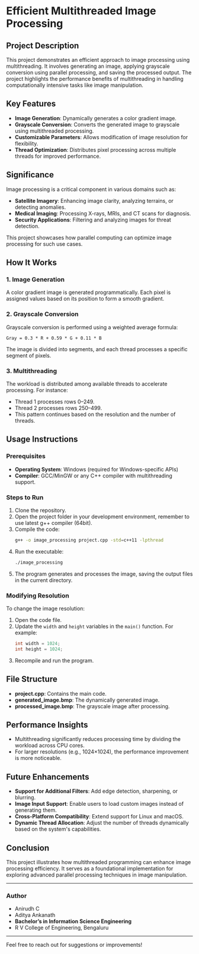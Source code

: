 # Efficient Multithreaded Image Processing

## Project Description
This project demonstrates an efficient approach to image processing using multithreading. It involves generating an image, applying grayscale conversion using parallel processing, and saving the processed output. The project highlights the performance benefits of multithreading in handling computationally intensive tasks like image manipulation.

## Key Features
- **Image Generation**: Dynamically generates a color gradient image.
- **Grayscale Conversion**: Converts the generated image to grayscale using multithreaded processing.
- **Customizable Parameters**: Allows modification of image resolution for flexibility.
- **Thread Optimization**: Distributes pixel processing across multiple threads for improved performance.

## Significance
Image processing is a critical component in various domains such as:
- **Satellite Imagery**: Enhancing image clarity, analyzing terrains, or detecting anomalies.
- **Medical Imaging**: Processing X-rays, MRIs, and CT scans for diagnosis.
- **Security Applications**: Filtering and analyzing images for threat detection.

This project showcases how parallel computing can optimize image processing for such use cases.

## How It Works
### 1. Image Generation
A color gradient image is generated programmatically. Each pixel is assigned values based on its position to form a smooth gradient.

### 2. Grayscale Conversion
Grayscale conversion is performed using a weighted average formula:
```text
Gray = 0.3 * R + 0.59 * G + 0.11 * B
```
The image is divided into segments, and each thread processes a specific segment of pixels.

### 3. Multithreading
The workload is distributed among available threads to accelerate processing. For instance:
- Thread 1 processes rows 0–249.
- Thread 2 processes rows 250–499.
- This pattern continues based on the resolution and the number of threads.

## Usage Instructions
### Prerequisites
- **Operating System**: Windows (required for Windows-specific APIs)
- **Compiler**: GCC/MinGW or any C++ compiler with multithreading support.

### Steps to Run
1. Clone the repository.
2. Open the project folder in your development environment, remember to use latest g++ compiler (64bit).
3. Compile the code:
   ```bash
   g++ -o image_processing project.cpp -std=c++11 -lpthread
   ```
4. Run the executable:
   ```bash
   ./image_processing
   ```
5. The program generates and processes the image, saving the output files in the current directory.

### Modifying Resolution
To change the image resolution:
1. Open the code file.
2. Update the `width` and `height` variables in the `main()` function. For example:
   ```cpp
   int width = 1024;
   int height = 1024;
   ```
3. Recompile and run the program.

## File Structure
- **project.cpp**: Contains the main code.
- **generated_image.bmp**: The dynamically generated image.
- **processed_image.bmp**: The grayscale image after processing.

## Performance Insights
- Multithreading significantly reduces processing time by dividing the workload across CPU cores.
- For larger resolutions (e.g., 1024×1024), the performance improvement is more noticeable.

## Future Enhancements
- **Support for Additional Filters**: Add edge detection, sharpening, or blurring.
- **Image Input Support**: Enable users to load custom images instead of generating them.
- **Cross-Platform Compatibility**: Extend support for Linux and macOS.
- **Dynamic Thread Allocation**: Adjust the number of threads dynamically based on the system's capabilities.

## Conclusion
This project illustrates how multithreaded programming can enhance image processing efficiency. It serves as a foundational implementation for exploring advanced parallel processing techniques in image manipulation.

---
### Author
- Anirudh C
- Aditya Ankanath
- **Bachelor’s in Information Science Engineering**  
- R V College of Engineering, Bengaluru

---
Feel free to reach out for suggestions or improvements!

